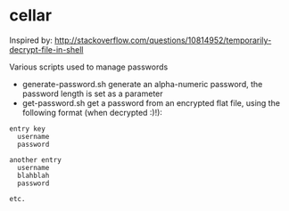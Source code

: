 # cellar

Inspired by: http://stackoverflow.com/questions/10814952/temporarily-decrypt-file-in-shell

Various scripts used to manage passwords
* generate-password.sh generate an alpha-numeric password, the password length is set as a parameter
* get-password.sh get a password from an encrypted flat file, using the following format (when decrypted :)!):

```
entry key
  username
  password

another entry
  username
  blahblah
  password

etc.
```
